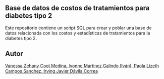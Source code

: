## Base de datos de costos de tratamientos para diabetes tipo 2

Este repositorio contiene un script SQL para crear y poblar una base de datos relacionada con los costos y estadísticas de tratamientos para la diabetes tipo 2.

## Autor
[Vanessa Zehany Coot Medina,
Ivonne Martinez Galindo (Iván),
Paola Lizeth Campos Sanchez,
Irving Javier Dávila Correa](https://github.com/ijdc125)

